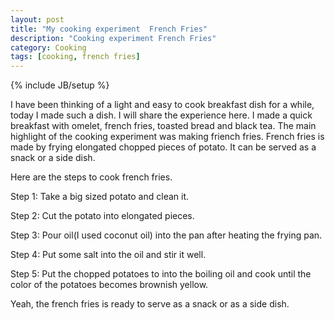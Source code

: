 ```yaml
---
layout: post
title: "My cooking experiment  French Fries"
description: "Cooking experiment French Fries"
category: Cooking
tags: [cooking, french fries]
---
```

{% include JB/setup %}

I have been thinking of a light and easy to cook breakfast dish for a while, today I made such a dish. I will share the experience here. I made a quick breakfast with omelet, french fries, toasted bread and black tea. The main highlight of the cooking experiment was making friench fries. French fries is made by frying elongated chopped pieces of potato. It can be served as a snack or a side dish.

Here are the steps to cook french fries.

Step 1: Take a big sized potato and clean it.

Step 2: Cut the potato into elongated pieces.

Step 3: Pour oil(I used coconut oil) into the pan after heating the frying pan.

Step 4: Put some salt into the oil and stir it well.

Step 5: Put the chopped potatoes to into the boiling oil and cook until the color of the potatoes becomes brownish yellow.

Yeah, the french fries is ready to serve as a snack or as a side dish.
